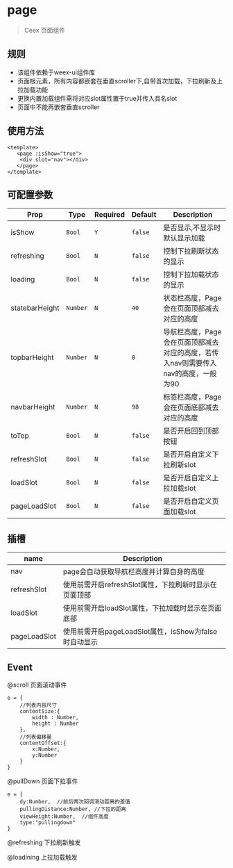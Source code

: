 # page

 > Ceex 页面组件
 
## 规则
- 该组件依赖于weex-ui组件库
- 页面根元素，所有内容都嵌套在垂直scroller下,自带首次加载，下拉刷新及上拉加载功能
- 更换内置加载组件需将对应slot属性置于true并传入具名slot
- 页面中不能再嵌套垂直scroller

## 使用方法
```vue
<template>
   <page :isShow="true">
   	<div slot="nav"></div>
   </page>
</template>
```

## 可配置参数
| Prop | Type | Required | Default | Description |
|------|------|----------|---------|-------------|
| isShow | `Bool` |`Y`| `false` | 是否显示,不显示时默认显示加载|
| refreshing | `Bool` |`N`| `false` | 控制下拉刷新状态的显示 |
| loading | `Bool` |`N`| `false` | 控制下拉加载状态的显示 |
| statebarHeight | `Number` |`N`| `40` | 状态栏高度，Page会在页面顶部减去对应的高度 |
| topbarHeight | `Number` |`N`| `0` | 导航栏高度，Page会在页面顶部减去对应的高度，若传入nav则需要传入nav的高度，一般为90 |
| navbarHeight | `Number` |`N`| `98` | 标签栏高度，Page会在页面底部减去对应的高度 |
| toTop | `Bool` |`N`| `false` | 是否开启回到顶部按钮 |
| refreshSlot | `Bool` |`N`| `false` | 是否开启自定义下拉刷新slot |
| loadSlot | `Bool` |`N`| `false` | 是否开启自定义上拉加载slot |
| pageLoadSlot | `Bool` |`N`| `false` | 是否开启自定义页面加载slot |

## 插槽
| name | Description |
|------|-------------|
| nav | page会自动获取导航栏高度并计算自身的高度 |
| refreshSlot | 使用前需开启refreshSlot属性，下拉刷新时显示在页面顶部 |
| loadSlot | 使用前需开启loadSlot属性，下拉加载时显示在页面底部 |
| pageLoadSlot | 使用前需开启pageLoadSlot属性，isShow为false时自动显示 |

## Event
@scroll	页面滚动事件
```
e = {
	//列表内容尺寸
	contentSize:{
		width : Number,
		height : Number
	},
	//列表偏移量
	contentOffset:{
		x:Number,
		y:Number
	}
}
```
@pullDown	页面下拉事件
```
e = {
	dy:Number,	//前后两次回调滑动距离的差值
	pullingDistance:Number,	//下拉的距离
	viewHeight:Number,	//组件高度
	type:"pullingdown"
}
```
@refreshing	下拉刷新触发

@loadining	上拉加载触发